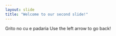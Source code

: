 ```yaml
---
layout: slide
title: "Welcome to our second slide!"
---
```

Grito no cu e padaria
Use the left arrow to go back!
